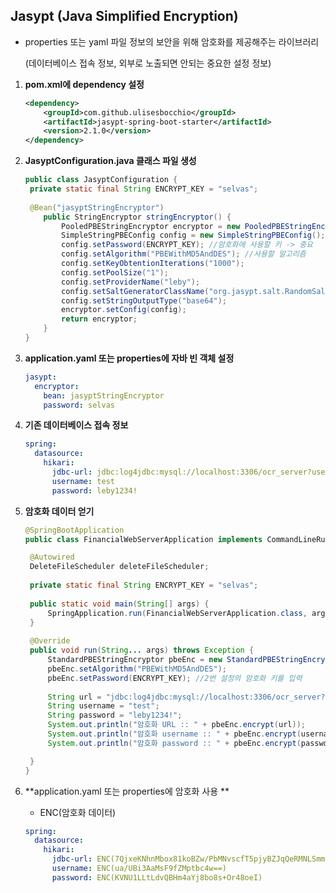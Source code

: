 ## Jasypt (Java Simplified Encryption)

- properties 또는 yaml 파일 정보의 보안을 위해 암호화를 제공해주는 라이브러리

  (데이터베이스 접속 정보, 외부로 노출되면 안되는 중요한 설정 정보)



1. **pom.xml에 dependency 설정**

   ~~~xml
   <dependency>
       <groupId>com.github.ulisesbocchio</groupId>
       <artifactId>jasypt-spring-boot-starter</artifactId>
       <version>2.1.0</version>
   </dependency>
   ~~~

2. **JasyptConfiguration.java 클래스 파일 생성**

   ~~~java
   public class JasyptConfiguration {
   	private static final String ENCRYPT_KEY = "selvas";
     
   	@Bean("jasyptStringEncryptor")
       public StringEncryptor stringEncryptor() {
           PooledPBEStringEncryptor encryptor = new PooledPBEStringEncryptor();
           SimpleStringPBEConfig config = new SimpleStringPBEConfig();
           config.setPassword(ENCRYPT_KEY); //암호화에 사용할 키 -> 중요
           config.setAlgorithm("PBEWithMD5AndDES"); //사용할 알고리즘
           config.setKeyObtentionIterations("1000");
           config.setPoolSize("1");
           config.setProviderName("leby");
           config.setSaltGeneratorClassName("org.jasypt.salt.RandomSaltGenerator");
           config.setStringOutputType("base64");
           encryptor.setConfig(config);
           return encryptor;
       }
   }
   ~~~

3. **application.yaml 또는 properties에 자바 빈 객체 설정**

   ~~~yaml
   jasypt:
     encryptor:
       bean: jasyptStringEncryptor
       password: selvas
   ~~~

4. **기존 데이터베이스 접속 정보**

   ~~~yaml
   spring:
     datasource:
       hikari:
         jdbc-url: jdbc:log4jdbc:mysql://localhost:3306/ocr_server?useSSL=false&serverTimezone=UTC&allowMultiQueries=true
         username: test
         password: leby1234!
   ~~~

5. **암호화 데이터 얻기**

   ~~~java
   @SpringBootApplication
   public class FinancialWebServerApplication implements CommandLineRunner {
   
   	@Autowired
   	DeleteFileScheduler deleteFileScheduler;
   	
   	private static final String ENCRYPT_KEY = "selvas";
   	
   	public static void main(String[] args) {
   		SpringApplication.run(FinancialWebServerApplication.class, args);
   	}
   	
   	@Override
   	public void run(String... args) throws Exception {
   		StandardPBEStringEncryptor pbeEnc = new StandardPBEStringEncryptor();
   		pbeEnc.setAlgorithm("PBEWithMD5AndDES");
   		pbeEnc.setPassword(ENCRYPT_KEY); //2번 설정의 암호화 키를 입력
   		
   		String url = "jdbc:log4jdbc:mysql://localhost:3306/ocr_server?useSSL=false&serverTimezone=UTC&allowMultiQueries=true"; 
   		String username = "test"; 
   		String password = "leby1234!"; 
   		System.out.println("암호화 URL :: " + pbeEnc.encrypt(url)); 
   		System.out.println("암호화 username :: " + pbeEnc.encrypt(username)); 
   		System.out.println("암호화 password :: " + pbeEnc.encrypt(password));
   
   	}
   }
   ~~~

6. **application.yaml 또는 properties에 암호화 사용 **

   - ENC(암호화 데이터)

   ~~~yaml
   spring:
     datasource:
       hikari:
         jdbc-url: ENC(7QjxeKNhnMbox81koBZw/PbMNvscfT5pjyBZJqQeRMNLSmmfC9sufavczbn3TuEYkwYrGxaFr6mxt+7SbaBhEdx/3U5EBbErDxMWe1VEhuKqisT+9xcs1skQZVintQIyvYhvzNHt2YPO/sh+nOsa3z2EzbgNWIl5X4yHZf8UykI=)
         username: ENC(ua/UBi3AaMsF9fZMptbc4w==)
         password: ENC(KVNU1LLtLdvQBHm4aYj8bo8s+Or48oeI)
   ~~~

   




